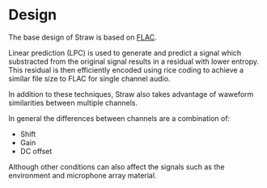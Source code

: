 # Design

The base design of Straw is based on [FLAC](https://xiph.org/flac).

Linear prediction (LPC) is used to generate and predict a signal which substracted from the original signal results in a
residual with lower entropy. This residual is then efficiently encoded using rice coding to achieve a similar file size
to FLAC for single channel audio.

In addition to these techniques, Straw also takes advantage of waweform similarities between multiple channels.

In general the differences between channels are a combination of:

- Shift
- Gain
- DC offset

Although other conditions can also affect the signals such as the environment and microphone array material.
